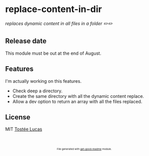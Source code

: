 # replace-content-in-dir
*replaces dynamic content in all files in a folder ✏️✏️*

## Release date
This module must be out at the end of August.

## Features
I'm actually working on this features.

* Check deep a directory.
* Create the same directory with all the dynamic content replace.
* Allow a dev option to return an array with all the files replaced.

## License
MIT [Tostée Lucas](https://www.github.com/luctst/replace-content-in-dir/)

<p style="font-size:8px;text-align:center;margin-top:50px;">File generated with <a href="https://github.com/luctst/get-good-readme">get-good-readme</a> module.</p>
